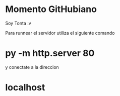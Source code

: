 # Momento GitHubiano  
Soy Tonta :v


Para runnear el servidor utiliza el siguiente comando

# py -m http.server 80

y conectate a la direccion

# localhost
